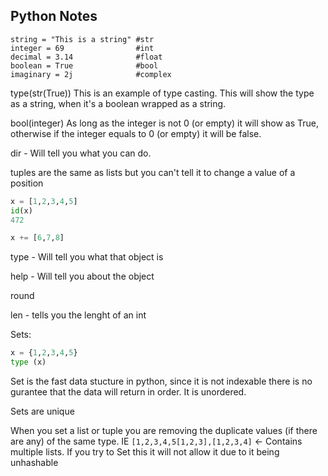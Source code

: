 ## Python Notes

    string = "This is a string" #str
    integer = 69                #int
    decimal = 3.14              #float
    boolean = True              #bool
    imaginary = 2j              #complex


type(str(True)) This is an example of type casting. This will show the type as a string, when it's a boolean wrapped as a string.

bool(integer) As long as the integer is not 0 (or empty) it will show as True, otherwise if the integer equals to 0 (or empty) it will be false.

dir - Will tell you what you can do.

tuples are the same as lists but you can't tell it to change a value of a position

```python
x = [1,2,3,4,5]
id(x)
472

x += [6,7,8]
```

type - Will tell you what that object is

help - Will tell you about the object

round

len - tells you the lenght of an int

Sets:

```python
x = {1,2,3,4,5}
type (x)
```

Set is the fast data stucture in python, since it is not indexable there is no gurantee that the data will return in order. It is unordered. 

Sets are unique

When you set a list or tuple you are removing the duplicate values (if there are any) of the same type. IE `[1,2,3,4,5[1,2,3],[1,2,3,4]` <- Contains multiple lists. If you try to Set this it will not allow it due to it being unhashable